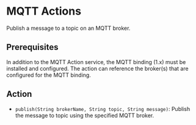 # MQTT Actions

Publish a message to a topic on an MQTT broker.

## Prerequisites

In addition to the MQTT Action service, the MQTT binding (1.x) must be installed and configured.  The action can reference the broker(s) that are configured for the MQTT binding.

## Action

- `publish(String brokerName, String topic, String message)`: Publish the message to topic using the specified MQTT broker.
